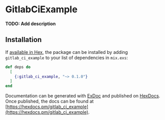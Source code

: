 # GitlabCiExample

**TODO: Add description**

## Installation

If [available in Hex](https://hex.pm/docs/publish), the package can be installed
by adding `gitlab_ci_example` to your list of dependencies in `mix.exs`:

```elixir
def deps do
  [
    {:gitlab_ci_example, "~> 0.1.0"}
  ]
end
```

Documentation can be generated with [ExDoc](https://github.com/elixir-lang/ex_doc)
and published on [HexDocs](https://hexdocs.pm). Once published, the docs can
be found at [https://hexdocs.pm/gitlab_ci_example](https://hexdocs.pm/gitlab_ci_example).

